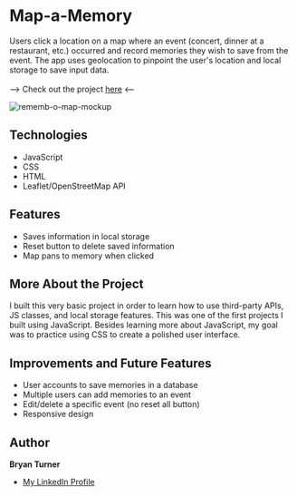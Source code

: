 # Map-a-Memory

Users click a location on a map where an event (concert, dinner at a restaurant, etc.) occurred and record memories they wish to save from the event. The app uses geolocation to pinpoint the user's location and local storage to save input data.</br></br>
--> Check out the project [here](https://bryturner.github.io/Rememb-o-map/) <--

![rememb-o-map-mockup](https://user-images.githubusercontent.com/91684316/155935563-6ddbd294-d83e-4516-8e5c-dc6b911f3801.png)

## Technologies
- JavaScript
- CSS
- HTML
- Leaflet/OpenStreetMap API

## Features
- Saves information in local storage
- Reset button to delete saved information
- Map pans to memory when clicked


## More About the Project
I built this very basic project in order to learn how to use third-party APIs, JS classes, and local storage features. This was one of the first projects I built using JavaScript. Besides learning more about JavaScript, my goal was to practice using CSS to create a polished user interface. 

## Improvements and Future Features
- User accounts to save memories in a database
- Multiple users can add memories to an event
- Edit/delete a specific event (no reset all button)
- Responsive design

## Author
**Bryan Turner**
- [My LinkedIn Profile](https://www.linkedin.com/in/bryanturnerdev/)
